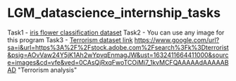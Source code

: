 # LGM_datascience_internship_tasks


Task1 - [iris flower classification dataset](http://archive.ics.uci.edu/ml/datasets/Iris)
Task2 - You can use any image for this program
Task3 - [Terrorism dataset link](https://drive.google.com/file/d/1luTU7xBvI7QAGPbQMxEHcgKUi9d6UeP_/view)
https://www.google.com/url?sa=i&url=https%3A%2F%2Fstock.adobe.com%2Fsearch%3Fk%3Dterrorist&psig=AOvVaw24Y5jK1Ah2wYpvqEnmagJW&ust=1632411664411000&source=images&cd=vfe&ved=0CAsQjRxqFwoTCOiMi7_1kvMCFQAAAAAdAAAAABAD "Terrorism analysis"
